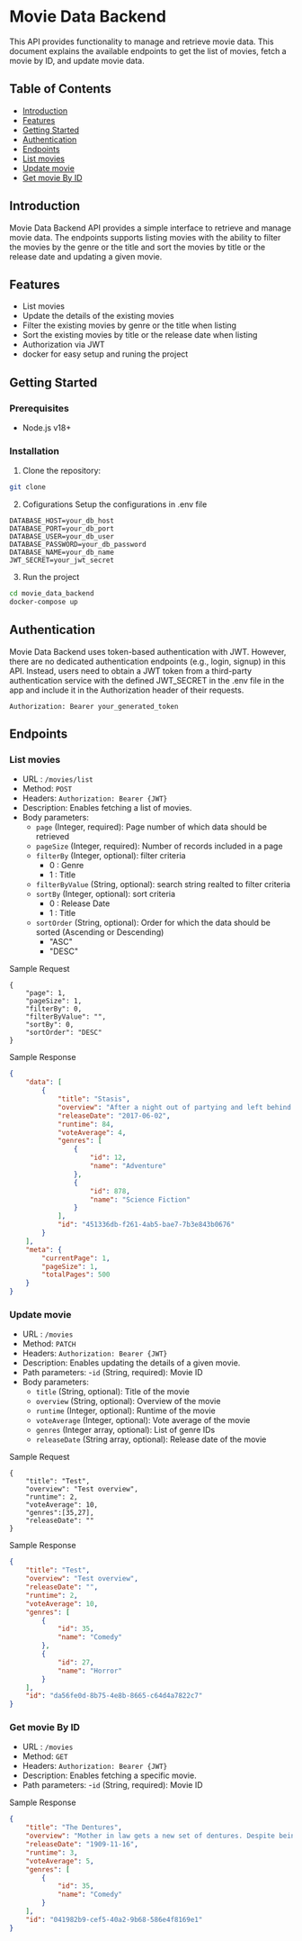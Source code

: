 # Movie Data Backend
 
This API provides functionality to manage and retrieve movie data. This document explains the available endpoints to get the list of movies, fetch a movie by ID, and update movie data.
 
## Table of Contents
- [Introduction](#introduction)
- [Features](#features)
- [Getting Started](#getting-started)
- [Authentication](#authentication)
- [Endpoints](#endpoints)
 - [List movies](#list-movies)
 - [Update movie](#update-movie)
 - [Get movie By ID](#get-movie-by-id)
 
## Introduction
 
Movie Data Backend API provides a simple interface to retrieve and manage movie data. The endpoints supports listing movies with the ability to filter the movies by the genre or the title and sort the movies by title or the release date and updating a given movie.
 
## Features
 
- List movies
- Update the details of the existing movies
- Filter the existing movies by genre or the title when listing
- Sort the existing movies by title or the release date when listing
- Authorization via JWT
- docker for easy setup and runing the project
 
## Getting Started
 
### Prerequisites
 
- Node.js v18+
 
### Installation
 
1. Clone the repository:
  ```bash
  git clone
 ```
2. Cofigurations
Setup the configurations in .env file
```env
DATABASE_HOST=your_db_host
DATABASE_PORT=your_db_port
DATABASE_USER=your_db_user
DATABASE_PASSWORD=your_db_password
DATABASE_NAME=your_db_name
JWT_SECRET=your_jwt_secret
```
3. Run the project
```bash
cd movie_data_backend
docker-compose up
```
## Authentication
Movie Data Backend uses token-based authentication with JWT. However, there are no dedicated authentication endpoints (e.g., login, signup) in this API. Instead, users need to obtain a JWT token from a third-party authentication service with the defined JWT_SECRET in the .env file in the app and include it in the Authorization header of their requests.

```http
Authorization: Bearer your_generated_token
```
## Endpoints
### List movies
- URL :  `/movies/list`
- Method: `POST`
- Headers: `Authorization: Bearer {JWT}`
- Description: Enables fetching a list of movies.
- Body parameters:
    - `page` (Integer, required): Page number of which data should be retrieved
    - `pageSize` (Integer, required): Number of records included in a page
    - `filterBy` (Integer, optional): filter criteria
        - 0 :  Genre
        - 1 :  Title
    - `filterByValue` (String, optional): search string realted to filter criteria
    - `sortBy` (Integer, optional): sort criteria
        - 0 :  Release Date
        - 1 :  Title
    - `sortOrder` (String, optional): Order for which the data should be sorted (Ascending or Descending)
        - "ASC"
        - "DESC"

Sample Request
```http
{
    "page": 1,
    "pageSize": 1,
    "filterBy": 0,
    "filterByValue": "",
    "sortBy": 0,
    "sortOrder": "DESC"
}
 ```
Sample Response
```json
{
    "data": [
        {
            "title": "Stasis",
            "overview": "After a night out of partying and left behind by her friends, Ava wakes up and sneaks back home only to find that she's already safe in bed. But that's not Ava - it's someone who looks just like her. A time-traveling fugitive has stolen Ava's body, her identity, and her life. What's more -- she's not alone. There are others, hiding in the past, secretly living among us, plotting to alter the future. Without her body, Ava is a virtual ghost, silent and invisible to the world. And, so far as she knows, she's the only one who can stop them and put the timeline back on course.",
            "releaseDate": "2017-06-02",
            "runtime": 84,
            "voteAverage": 4,
            "genres": [
                {
                    "id": 12,
                    "name": "Adventure"
                },
                {
                    "id": 878,
                    "name": "Science Fiction"
                }
            ],
            "id": "451336db-f261-4ab5-bae7-7b3e843b0676"
        }
    ],
    "meta": {
        "currentPage": 1,
        "pageSize": 1,
        "totalPages": 500
    }
}
 ```
### Update movie
- URL :  `/movies`
- Method: `PATCH`
- Headers: `Authorization: Bearer {JWT}`
- Description: Enables updating the details of a given movie.
- Path parameters:
    -`id` (String, required): Movie ID
- Body parameters:
    - `title` (String, optional): Title of the movie
    - `overview` (String, optional): Overview of the movie
    - `runtime` (Integer, optional): Runtime of the movie
    - `voteAverage` (Integer, optional): Vote average of the movie
    - `genres` (Integer array, optional): List of genre IDs
    - `releaseDate` (String array, optional): Release date of the movie

Sample Request
```http
{
    "title": "Test",
    "overview": "Test overview",
    "runtime": 2,
    "voteAverage": 10,
    "genres":[35,27],
    "releaseDate": ""
}
 ```
Sample Response
```json
{
    "title": "Test",
    "overview": "Test overview",
    "releaseDate": "",
    "runtime": 2,
    "voteAverage": 10,
    "genres": [
        {
            "id": 35,
            "name": "Comedy"
        },
        {
            "id": 27,
            "name": "Horror"
        }
    ],
    "id": "da56fe0d-8b75-4e8b-8665-c64d4a7822c7"
}
```
### Get movie By ID
- URL :  `/movies`
- Method: `GET`
- Headers: `Authorization: Bearer {JWT}`
- Description: Enables fetching a specific movie.
- Path parameters:
    -`id` (String, required): Movie ID
 
Sample Response
```json
{
    "title": "The Dentures",
    "overview": "Mother in law gets a new set of dentures. Despite being initially happy, the family soon discovers the teeth have a life of their own and jump from their owner's mouth and bite everyone who comes near--from ladies to gentlemen to policemen.",
    "releaseDate": "1909-11-16",
    "runtime": 3,
    "voteAverage": 5,
    "genres": [
        {
            "id": 35,
            "name": "Comedy"
        }
    ],
    "id": "041982b9-cef5-40a2-9b68-586e4f8169e1"
}
```
